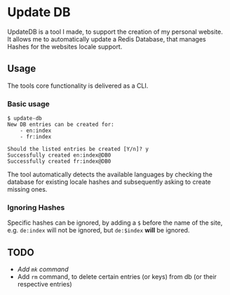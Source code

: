 # Update DB

UpdateDB is a tool I made, to support the creation of my personal website. It allows me to automatically update a Redis Database, that manages Hashes for the websites locale support.

## Usage

The tools core functionality is delivered as a CLI.

### Basic usage

```
$ update-db
New DB entries can be created for:
    - en:index
    - fr:index

Should the listed entries be created [Y/n]? y
Successfully created en:index@DB0
Successfully created fr:index@DB0
```

The tool automatically detects the available languages by checking the database for existing locale hashes and subsequently asking to create missing ones.

### Ignoring Hashes
Specific hashes can be ignored, by adding a ```$``` before the name of the site, e.g. ```de:index``` will not be ignored, but ```de:$index``` **will** be ignored.

## TODO

- *Add ```mk``` command*
- Add ```rm``` command, to delete certain entries (or keys) from db (or their respective entries)